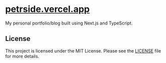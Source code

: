 # [petrside.vercel.app](https://petrside.vercel.app)
My personal portfolio/blog built using Next.js and TypeScript.

## License
This project is licensed under the MIT License. Please see the [LICENSE](./LICENSE) file for more details.

